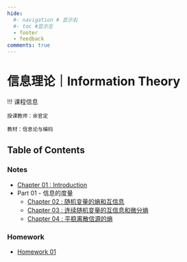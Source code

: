 ```yaml
---
hide:
  #- navigation # 显示右
  #- toc #显示左
  - footer
  - feedback
comments: true
--- 
```


# 信息理论｜Information Theory

!!! 课程信息

	授课教师：余官定
	
	教材：信息论与编码

## Table of Contents

### Notes

- [Chapter 01 : Introduction](Chapter%201/)
- Part 01 - 信息的度量
	- [Chapter 02 : 随机变量的熵和互信息](Chapter%202/)
	- [Chapter 03 : 连续随机变量的互信息和微分熵](Chapter%203/)
	- [Chapter 04 : 平稳离散信源的熵](Chapter%204/)

### Homework

- [Homework 01](Homework%201/)
